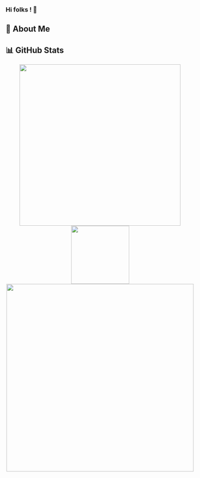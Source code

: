 ### Hi folks ! 👋

## :man: About Me

## :bar_chart: GitHub Stats

<div align="center">

<img width="430" src="https://github-readme-stats.vercel.app/api?username=sarolus&theme=dark&show_icons=true&hide=stars" />

<img width="155" src="https://github-readme-stats.vercel.app/api/top-langs/?username=sarolus&theme=dark" />

</div>

<div align="center">

<img width="500" align="center" src="https://github-readme-stats.vercel.app/api/wakatime?username=sarolus&theme=dark" />

</div>

<!--START_SECTION:waka-->
<!--END_SECTION:waka-->

<!--
**Sarolus/Sarolus** is a ✨ _special_ ✨ repository because its `README.md` (this file) appears on your GitHub profile.

Here are some ideas to get you started:

- 🔭 I’m currently working on ...
- 🌱 I’m currently learning ...
- 👯 I’m looking to collaborate on ...
- 🤔 I’m looking for help with ...
- 💬 Ask me about ...
- 📫 How to reach me: ...
- 😄 Pronouns: ...
- ⚡ Fun fact: ...
-->
